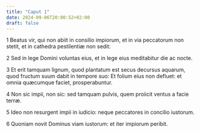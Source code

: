 ```yaml
---
title: "Caput 1"
date: 2024-09-06T20:00:52+02:00
draft: false
---
```



1 Beatus vir, qui non abiit in consilio impiorum, et in via peccatorum non stetit, et in cathedra pestilentiæ non sedit:

2 Sed in lege Domini voluntas eius, et in lege eius meditabitur die ac nocte.

3 Et erit tamquam lignum, quod plantatum est secus decursus aquarum, quod fructum suum dabit in tempore suo: Et folium eius non defluet: et omnia quæcumque faciet, prosperabuntur.

4 Non sic impii, non sic: sed tamquam pulvis, quem proiicit ventus a facie terræ.

5 Ideo non resurgent impii in iudicio: neque peccatores in concilio iustorum.

6 Quoniam novit Dominus viam iustorum: et iter impiorum peribit.

